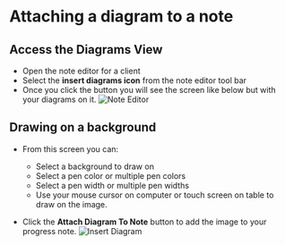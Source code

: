 # Attaching a diagram to a note

## Access the Diagrams View
- Open the note editor for a client
- Select the **insert diagrams icon** from the note editor tool bar
- Once you click the button you will see the screen like below but with your diagrams on it.
![Note Editor](/images/note-editor.png "note editor")
	
## Drawing on a background
- From this screen you can:
	- Select a background to draw on
	- Select a pen color or multiple pen colors
	- Select a pen width or multiple pen widths
	- Use your mouse cursor on computer or touch screen on table to draw on the image.
	
- Click the **Attach Diagram To Note** button to add the image to your progress note.
![Insert Diagram](/images/insert-diagram-view.png "insert diagram")

	
		

